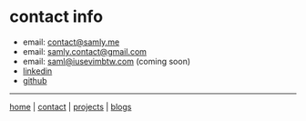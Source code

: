 # contact info

- email: contact@samly.me
- email: samly.contact@gmail.com
- email: saml@iusevimbtw.com (coming soon)
- [linkedin](https://www.linkedin.com/in/samly-me/)
- [github](https://github.com/samlyme)

---

[home](/index.html) | [contact](contact.html) | [projects](projects/index.html) | [blogs](/blogs/index.html)